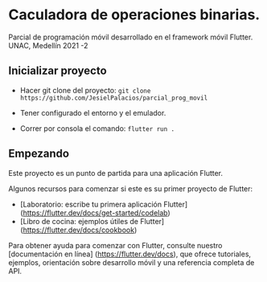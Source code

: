 # Caculadora de operaciones binarias.

Parcial de programación móvil desarrollado en el framework móvil Flutter. UNAC, Medellín 2021 -2

## Inicializar proyecto
* Hacer git clone del proyecto: `git clone  https://github.com/JesielPalacios/parcial_prog_movil`

* Tener configurado el entorno y el emulador.

* Correr por consola el comando: `flutter run .`

## Empezando

Este proyecto es un punto de partida para una aplicación Flutter.

Algunos recursos para comenzar si este es su primer proyecto de Flutter:

- [Laboratorio: escribe tu primera aplicación Flutter] (https://flutter.dev/docs/get-started/codelab)
- [Libro de cocina: ejemplos útiles de Flutter] (https://flutter.dev/docs/cookbook)

Para obtener ayuda para comenzar con Flutter, consulte nuestro
[documentación en línea] (https://flutter.dev/docs), que ofrece tutoriales,
ejemplos, orientación sobre desarrollo móvil y una referencia completa de API.